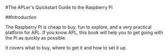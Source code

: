 

#The APLer's Quickstart Guide to the Raspberry Pi



##Introduction

The Raspberry Pi is cheap to buy, fun to explore, and a very practical platform for APL. If you know APL, this book will help you to get going with the Pi as quickly as possible. 

It covers what to buy, where to get it and how to set it up. 
